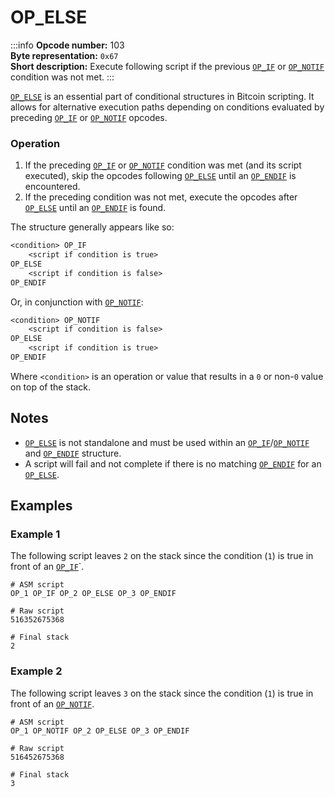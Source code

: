 # OP_ELSE
:::info
**Opcode number:** 103  
**Byte representation:** `0x67`  
**Short description:** Execute following script if the previous [`OP_IF`](./OP_IF.md) or [`OP_NOTIF`](./OP_NOTIF.md) condition was not met.
:::

[`OP_ELSE`](./OP_ELSE.md) is an essential part of conditional structures in Bitcoin scripting. It allows for alternative execution paths depending on conditions evaluated by preceding [`OP_IF`](./OP_IF.md) or [`OP_NOTIF`](./OP_NOTIF.md) opcodes.

### Operation
1. If the preceding [`OP_IF`](./OP_IF.md) or [`OP_NOTIF`](./OP_NOTIF.md) condition was met (and its script executed), skip the opcodes following [`OP_ELSE`](./OP_ELSE.md) until an [`OP_ENDIF`](./OP_ENDIF.md) is encountered.
2. If the preceding condition was not met, execute the opcodes after [`OP_ELSE`](./OP_ELSE.md) until an [`OP_ENDIF`](./OP_ENDIF.md) is found.

The structure generally appears like so:
```txt
<condition> OP_IF
    <script if condition is true>
OP_ELSE
    <script if condition is false>
OP_ENDIF
```

Or, in conjunction with [`OP_NOTIF`](./OP_NOTIF.md):
```txt
<condition> OP_NOTIF
    <script if condition is false>
OP_ELSE
    <script if condition is true>
OP_ENDIF
```

Where `<condition>` is an operation or value that results in a `0` or non-`0` value on top of the stack.

## Notes
- [`OP_ELSE`](./OP_ELSE.md) is not standalone and must be used within an [`OP_IF`](./OP_IF.md)/[`OP_NOTIF`](./OP_NOTIF.md) and [`OP_ENDIF`](./OP_ENDIF.md) structure.
- A script will fail and not complete if there is no matching [`OP_ENDIF`](./OP_ENDIF.md) for an [`OP_ELSE`](./OP_ELSE.md).

## Examples
### Example 1
The following script leaves `2` on the stack since the condition (`1`) is true in front of an [`OP_IF`](./OP_IF.md)`.
```shell
# ASM script
OP_1 OP_IF OP_2 OP_ELSE OP_3 OP_ENDIF

# Raw script
516352675368

# Final stack
2
```

### Example 2
The following script leaves `3` on the stack since the condition (`1`) is true in front of an [`OP_NOTIF`](./OP_NOTIF.md).
```shell
# ASM script
OP_1 OP_NOTIF OP_2 OP_ELSE OP_3 OP_ENDIF

# Raw script
516452675368

# Final stack
3
```
